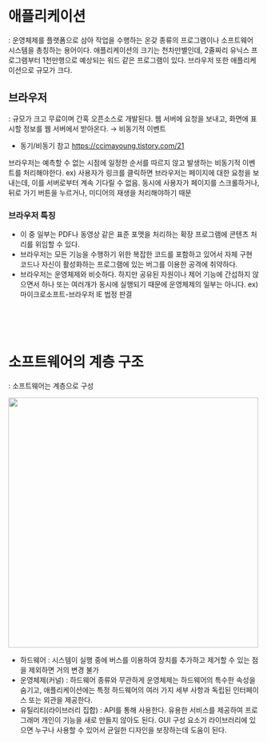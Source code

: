 # 애플리케이션
: 운영체제를 플랫폼으로 삼아 작업을 수행하는 온갖 종류의 프로그램이나 소프트웨어 시스템을 총칭하는 용어이다.
애플리케이션의 크기는 천차만별인데, 2줄짜리 유닉스 프로그램부터 1천만행으로 예상되는 워드 같은 프로그램이 있다.
브라우저 또한 애플리케이션으로 규모가 크다.


## 브라우저
: 규모가 크고 무료이며 간혹 오픈소스로 개발된다. 
웹 서버에 요청을 보내고, 화면에 표시할 정보를 웹 서버에서 받아온다. → 비동기적 이벤트
 * 동기/비동기 참고 https://ccimayoung.tistory.com/21

브라우저는 예측할 수 없는 시점에 일정한 순서를 따르지 않고 발생하는 비동기적 이벤트를 처리해야한다.
ex) 사용자가 링크를 클릭하면 브라우저는 페이지에 대한 요청을 보내는데, 이를 서버로부터 계속 기다릴 수 없음.
동시에 사용자가 페이지를 스크롤하거나, 뒤로 가기 버튼을 누르거나, 미디어의 재생을 처리해야하기 때문

### 브라우저 특징
- 이 중 일부는 PDF나 동영상 같은 표준 포맷을 처리하는 확장 프로그램에 콘텐츠 처리를 위임할 수 있다.
- 브라우저는 모든 기능을 수행하기 위한 복잡한 코드를 포함하고 있어서 자체 구현 코드나 자신이
  활성화하는 프로그램에 있는 버그를 이용한 공격에 취약하다.
- 브라우저는 운영체제와 비슷하다. 하지만 공유된 자원이나 제어 기능에 간섭하지 않으면서
  하나 또는 여러개가 동시에 실행되기 때문에 운영체제의 일부는 아니다. ex) 마이크로소프트-브라우저 IE 법정 판결 <br></br>
  
  
  
<br></br>
# 소프트웨어의 계층 구조
: 소프트웨어는 계층으로 구성

<img src ="https://blog.kakaocdn.net/dn/cfADHq/btrEo705kCC/sjUGjSRjYoNHg7MSPkX9I0/img.png" width="500px">

- 하드웨어 : 시스템이 실행 중에 버스를 이용하여 장치를 추가하고 제거할 수 있는 점을 제외하면 거의 변경 불가
- 운영체제(커널) : 하드웨어 종류와 무관하게 운영체제는 하드웨어의 특수한 속성을 숨기고,
  애플리케이션에는 특정 하드웨어의 여러 가지 세부 사항과 독립된 인터페이스 또는 외관을 제공한다.
- 유틸리티(라이브러리 집합) : API를 통해 사용한다. 유용한 서비스를 제공하여 프로그래머 개인이 기능을 새로 만들지 않아도 된다.
  GUI 구성 요소가 라이브러리에 있으면 누구나 사용할 수 있어서 균일한 디자인을 보장하는데 도움이 된다.
